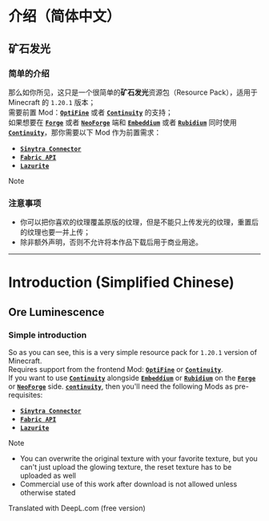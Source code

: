 # 介绍（简体中文）
## 矿石发光
### 简单的介绍

那么如你所见，这只是一个很简单的**矿石发光**资源包（Resource Pack），适用于 Minecraft 的 `1.20.1` 版本；  
需要前置 Mod：[**`OptiFine`**][optifine] 或者 [**`Continuity`**][continuity] 的支持；  
如果想要在 [**`Forge`**][forge] 或者 [**`NeoForge`**][neoforge] 端和 [**`Embeddium`**][embeddium] 或者 [**`Rubidium`**][rubidium] 同时使用 [**`Continuity`**][continuity]，那你需要以下 Mod 作为前置需求：

* [**`Sinytra Connector`**][sinytra-connector]
* [**`Fabric API`**][fabric-api]
* [**`Lazurite`**][lazurite]

> [!NOTE]
> ### 注意事项
> * 你可以把你喜欢的纹理覆盖原版的纹理，但是不能只上传发光的纹理，重置后的纹理也要一并上传；
> * 除非额外声明，否则不允许将本作品下载后用于商业用途。

---

# Introduction (Simplified Chinese)
## Ore Luminescence
### Simple introduction

So as you can see, this is a very simple resource pack for `1.20.1` version of Minecraft.  
Requires support from the frontend Mod: [**`OptiFine`**][optifine] or [**`Continuity`**][continuity].  
If you want to use [**`Continuity`**][continuity] alongside [**`Embeddium`**][embeddium] or [**`Rubidium`**][rubidium] on the [**`Forge`**][forge] or [**`NeoForge`**][neoforge] side. [**`continuity`**][continuity], then you'll need the following Mods as pre-requisites:

* [**`Sinytra Connector`**][sinytra-connector]
* [**`Fabric API`**][fabric-api]
* [**`Lazurite`**][lazurite]

> [!NOTE]
> * You can overwrite the original texture with your favorite texture, but you can't just upload the glowing texture, the reset texture has to be uploaded as well
> * Commercial use of this work after download is not allowed unless otherwise stated

Translated with DeepL.com (free version)

[optifine]: https://optifine.net
[continuity]: https://www.curseforge.com/minecraft/mc-mods/continuity
[forge]: https://files.minecraftforge.net/
[neoforge]: https://neoforged.net/
[embeddium]: https://www.curseforge.com/minecraft/mc-mods/embeddium
[rubidium]: https://www.curseforge.com/minecraft/mc-mods/rubidium
[sinytra-connector]: https://www.curseforge.com/minecraft/mc-mods/sinytra-connector
[fabric-api]: https://www.curseforge.com/minecraft/mc-mods/fabric-api
[lazurite]: https://www.curseforge.com/minecraft/fmc-mods/lazurite
